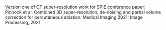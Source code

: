 Version one of CT super-resolution work for SPIE conference paper:
Pinnock et al. Combined 3D super-resolution, de-noising and partial volume correction for percutaneous ablation. Medical Imaging 2021: Image Processing, 2021
